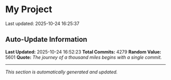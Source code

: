 # My Project


Last updated: 2025-10-24 16:25:37






























































































































































































































































































































































































































































































































































































































































































































































































































































































































































































































































































































































































































































































































































































































































































































































































































































































































































































































































































































































































































































































































































































































































































































































































































































































































































































































































































































































































































































































































































































































































































































































































































































































































































































































































































































































































































































































































































































































































































































































































































































































































































































































































































































































































































































































































































































































































































































































































































































## Auto-Update Information

**Last Updated:** 2025-10-24 16:52:23
**Total Commits:** 4279
**Random Value:** 5601
**Quote:** _The journey of a thousand miles begins with a single commit._

---
_This section is automatically generated and updated._